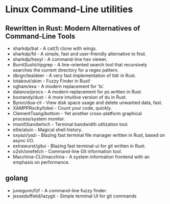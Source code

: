 # Linux Command-Line utilities

## Rewritten in Rust: Modern Alternatives of Command-Line Tools

- sharkdp/bat           - A cat(1) clone with wings.
- sharkdp/fd            - A simple, fast and user-friendly alternative to find.
- sharkdp/hexyl         - A command-line hex viewer.
- BurntSushi/ripgrep    - A line-oriented search tool that recursively searches the current directory for a regex pattern.
- dbrgn/tealdeer        - A very fast implementation of tldr in Rust.
- lotabout/skim         - Fuzzy Finder in Rust!
- ogham/exa             - A modern replacement for ‘ls’.
- dalance/procs         - A modern replacement for ps written in Rust.
- bootandy/dust         - A more intuitive version of du in Rust.
- Byron/dua-cli         - View disk space usage and delete unwanted data, fast.
- XAMPPRocky/tokei      - Count your code, quickly.
- ClementTsang/bottom   - Yet another cross-platform graphical process/system monitor.
- imsnif/bandwhich      - Terminal bandwidth utilization tool.
- ellie/atuin           - Magical shell history.
- sxyazi/yazi           - Blazing fast terminal file manager written in Rust, based on async I/O.
- extrawurst/gitui      - Blazing fast terminal-ui for git written in Rust.
- o2sh/onefetch         - Command-line Git information tool.
- Macchina-CLI/macchina - A system information frontend with an emphasis on performance.

## golang

- junegunn/fzf          - A command-line fuzzy finder.
- jesseduffield/lazygit - Simple terminal UI for git commands
